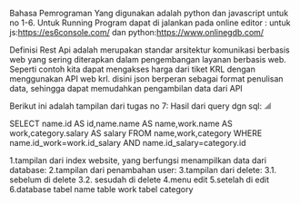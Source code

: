 Bahasa Pemrograman Yang digunakan adalah python dan javascript untuk no 1-6.
Untuk Running Program dapat di jalankan pada online editor :
untuk js:https://es6console.com/ dan python:https://www.onlinegdb.com/

Definisi Rest Api adalah merupakan standar arsitektur komunikasi berbasis web yang sering diterapkan dalam pengembangan layanan berbasis web. Seperti contoh kita dapat mengakses harga dari tiket KRL dengan menggunakan API web krl.
disini json berperan sebagai format penulisan data, sehingga dapat memudahkan pengambilan data dari API

Berikut ini adalah tampilan dari tugas no 7:
Hasil dari query dgn sql:
![alt text](https://github.com/dian1up/arkademy_test/blob/master/arkademy/images/select.png)

SELECT name.id AS id,name.name AS name,work.name AS work,category.salary AS salary FROM name,work,category WHERE        name.id_work=work.id_salary AND name.id_salary=category.id

1.tampilan dari index website, yang berfungsi menampilkan data dari database:
2.tampilan dari penambahan user:
3.tampilan dari delete:
  3.1. sebelum di delete
  3.2. sesudah di delete
4.menu edit
5.setelah di edit
6.database
  tabel name
  table work
  tabel category
